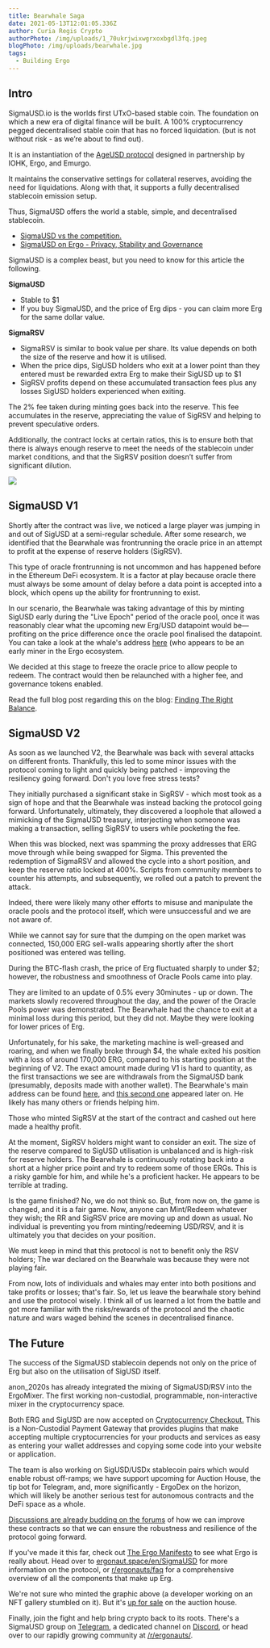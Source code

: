 ```yaml
---
title: Bearwhale Saga
date: 2021-05-13T12:01:05.336Z
author: Curia Regis Crypto
authorPhoto: /img/uploads/1_70ukrjwixwgrxoxbgdl3fq.jpeg
blogPhoto: /img/uploads/bearwhale.jpg
tags:
  - Building Ergo
---
```

<!--StartFragment-->

## Intro

SigmaUSD.io is the worlds first UTxO-based stable coin. The foundation on which a new era of digital finance will be built. A 100% cryptocurrency pegged decentralised stable coin that has no forced liquidation. (but is not without risk - as we’re about to find out).

It is an instantiation of the [AgeUSD protocol](https://github.com/Emurgo/age-usd) designed in partnership by IOHK, Ergo, and Emurgo.

It maintains the conservative settings for collateral reserves, avoiding the need for liquidations. Along with that, it supports a fully decentralised stablecoin emission setup. 

Thus, SigmaUSD offers the world a stable, simple, and decentralised stablecoin.

* [SigmaUSD vs the competition.](https://curiaregiscrypto.medium.com/sigmausd-vs-the-competition-e70b23fe37a3)
* [SigmaUSD on Ergo - Privacy, Stability and Governance](https://curiaregiscrypto.medium.com/sigmausd-on-ergo-a36e0cdff743)

SigmaUSD is a complex beast, but you need to know for this article the following. 

**SigmaUSD**

* Stable to $1
* If you buy SigmaUSD, and the price of Erg dips - you can claim more Erg for the same dollar value.

**SigmaRSV**

* SigmaRSV is similar to book value per share. Its value depends on both the size of the reserve and how it is utilised.
* When the price dips, SigUSD holders who exit at a lower point than they entered must be rewarded extra Erg to make their SigUSD up to $1
* SigRSV profits depend on these accumulated transaction fees plus any losses SigUSD holders experienced when exiting.

The 2% fee taken during minting goes back into the reserve. This fee accumulates in the reserve, appreciating the value of SigRSV and helping to prevent speculative orders.

Additionally, the contract locks at certain ratios, this is to ensure both that there is always enough reserve to meet the needs of the stablecoin under market conditions, and that the SigRSV position doesn’t suffer from significant dilution. 

![](https://ergonaut.space/photo_2021-05-26_01.56.49.jpeg)

## SigmaUSD V1

Shortly after the contract was live, we noticed a large player was jumping in and out of SigUSD at a semi-regular schedule. After some research, we identified that the Bearwhale was frontrunning the oracle price in an attempt to profit at the expense of reserve holders (SigRSV).

This type of oracle frontrunning is not uncommon and has happened before in the Ethereum DeFi ecosystem. It is a factor at play because oracle there must always be some amount of delay before a data point is accepted into a block, which opens up the ability for frontrunning to exist.

In our scenario, the Bearwhale was taking advantage of this by minting SigUSD early during the "Live Epoch" period of the oracle pool, once it was reasonably clear what the upcoming new Erg/USD datapoint would be—profiting on the price difference once the oracle pool finalised the datapoint. You can take a look at the whale's address [here](<https://explorer.ergoplatform.com/en/addresses/9hyDXH72HoNTiG2pvxFQwxAhWBU8CrbvwtJDtnYoa4jfpaSk1d3)>) (who appears to be an early miner in the Ergo ecosystem.

We decided at this stage to freeze the oracle price to allow people to redeem. The contract would then be relaunched with a higher fee, and governance tokens enabled.

Read the full blog post regarding this on the blog: [Finding The Right Balance](https://ergoplatform.org/en/blog/2021_03_04-finding-right-balance/).

## SigmaUSD V2

As soon as we launched V2, the Bearwhale was back with several attacks on different fronts. Thankfully, this led to some minor issues with the protocol coming to light and quickly being patched - improving the resiliency going forward. Don't you love free stress tests?

They initially purchased a significant stake in SigRSV - which most took as a sign of hope and that the Bearwhale was instead backing the protocol going forward. Unfortunately, ultimately, they discovered a loophole that allowed a mimicking of the SigmaUSD treasury, interjecting when someone was making a transaction, selling SigRSV to users while pocketing the fee.

When this was blocked, next was spamming the proxy addresses that ERG move through while being swapped for Sigma. This prevented the redemption of SigmaRSV and allowed the cycle into a short position, and keep the reserve ratio locked at 400%. Scripts from community members to counter his attempts, and subsequently, we rolled out a patch to prevent the attack.

Indeed, there were likely many other efforts to misuse and manipulate the oracle pools and the protocol itself, which were unsuccessful and we are not aware of.

While we cannot say for sure that the dumping on the open market was connected, 150,000 ERG sell-walls appearing shortly after the short positioned was entered was telling.

During the BTC-flash crash, the price of Erg fluctuated sharply to under $2; however, the robustness and smoothness of Oracle Pools came into play. 

They are limited to an update of 0.5% every 30minutes - up or down. The markets slowly recovered throughout the day, and the power of the Oracle Pools power was demonstrated. The Bearwhale had the chance to exit at a minimal loss during this period, but they did not. Maybe they were looking for lower prices of Erg.

Unfortunately, for his sake, the marketing machine is well-greased and roaring, and when we finally broke through $4, the whale exited his position with a loss of around 170,000 ERG, compared to his starting position at the beginning of V2. The exact amount made during V1 is hard to quantity, as the first transactions we see are withdrawals from the SigmaUSD bank (presumably, deposits made with another wallet). The Bearwhale's main address can be found [here](https://explorer.ergoplatform.com/en/addresses/9hyDXH72HoNTiG2pvxFQwxAhWBU8CrbvwtJDtnYoa4jfpaSk1d3), and [this second one](https://explorer.ergoplatform.com/en/addresses/9eyXNatnA6YM4tS1TjadEA6TFrd9bdufbFuykV89iX9vE9RBZZe) appeared later on. He likely has many others or friends helping him. 

Those who minted SigRSV at the start of the contract and cashed out here made a healthy profit.

At the moment, SigRSV holders might want to consider an exit. The size of the reserve compared to SigUSD utilisation is unbalanced and is high-risk for reserve holders. The Bearwhale is continuously rotating back into a short at a higher price point and try to redeem some of those ERGs. This is a risky gamble for him, and while he's a proficient hacker. He appears to be terrible at trading.

Is the game finished? No, we do not think so. But, from now on, the game is changed, and it is a fair game. Now, anyone can Mint/Redeem whatever they wish; the RR and SigRSV price are moving up and down as usual. No individual is preventing you from minting/redeeming USD/RSV, and it is ultimately you that decides on your position.

We must keep in mind that this protocol is not to benefit only the RSV holders; The war declared on the Bearwhale was because they were not playing fair. 

From now, lots of individuals and whales may enter into both positions and take profits or losses; that's fair. So, let us leave the bearwhale story behind and use the protocol wisely. I think all of us learned a lot from the battle and got more familiar with the risks/rewards of the protocol and the chaotic nature and wars waged behind the scenes in decentralised finance.

## The Future

The success of the SigmaUSD stablecoin depends not only on the price of Erg but also on the utilisation of SigUSD itself. 

anon_2020s has already integrated the mixing of SigmaUSD/RSV into the ErgoMixer. The first working non-custodial, programmable, non-interactive mixer in the cryptocurrency space. 

Both ERG and SigUSD are now accepted on [Cryptocurrency Checkout.](https://cryptocurrencycheckout.com/coin/sigmausd) This is a Non-Custodial Payment Gateway that provides plugins that make accepting multiple cryptocurrencies for your products and services as easy as entering your wallet addresses and copying some code into your website or application. 

The team is also working on SigUSD/USDx stablecoin pairs which would enable robust off-ramps; we have support upcoming for Auction House, the tip bot for Telegram, and, more significantly - ErgoDex on the horizon, which will likely be another serious test for autonomous contracts and the DeFi space as a whole. 

[Discussions are already budding on the forums](https://www.ergoforum.org/t/sigmausd-dao-bank-is-a-complex-beast/767/14) of how we can improve these contracts so that we can ensure the robustness and resilience of the protocol going forward. 

If you've made it this far, check out [The Ergo Manifesto](https://ergoplatform.org/en/blog/2021-04-26-the-ergo-manifesto/) to see what Ergo is really about. Head over to [ergonaut.space/en/SigmaUSD](https://ergonaut.space/en/SigmaUSD) for more information on the protocol, or [r/ergonauts/faq](https://www.reddit.com/r/ergonauts/search?q=bearwhale&restrict_sr=on&sort=relevance&t=all) for a comprehensive overview of all the components that make up Erg. 

We're not sure who minted the graphic above (a developer working on an NFT gallery stumbled on it). But it's [up for sale](https://ergoauctions.org/#/auction/specific/83643ed47afb08fab54a89b26f0077ddde3a02c01ee15aa52f5980231cf13e8e) on the auction house.

Finally, join the fight and help bring crypto back to its roots. There's a SigmaUSD group on [Telegram](https://t.me/SigmaUSD), a dedicated channel on [Discord](https://discord.gg/GkpppkfHAV), or head over to our rapidly growing community at [/r/ergonauts/](https://www.reddit.com/r/ergonauts/).

<!--EndFragment-->